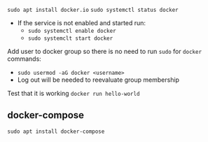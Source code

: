 `sudo apt install docker.io`
`sudo systemctl status docker`
+ If the service is not enabled and started run:
	+ `sudo systemctl enable docker`
	+ `sudo systemclt start docker`

Add user to docker group so there is no need to run `sudo` for `docker` commands:
+ `sudo usermod -aG docker <username>`
+ Log out will be needed to reevaluate group membership

Test that it is working
`docker run hello-world`

## docker-compose

`sudo apt install docker-compose`